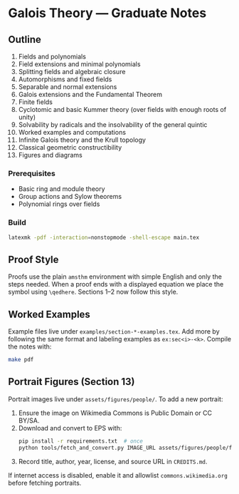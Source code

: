 # Galois Theory — Graduate Notes

## Outline
1. Fields and polynomials  
2. Field extensions and minimal polynomials  
3. Splitting fields and algebraic closure  
4. Automorphisms and fixed fields  
5. Separable and normal extensions  
6. Galois extensions and the Fundamental Theorem  
7. Finite fields  
8. Cyclotomic and basic Kummer theory (over fields with enough roots of unity)  
9. Solvability by radicals and the insolvability of the general quintic  
10. Worked examples and computations  
11. Infinite Galois theory and the Krull topology  
12. Classical geometric constructibility  
99. Figures and diagrams

### Prerequisites
- Basic ring and module theory
- Group actions and Sylow theorems
- Polynomial rings over fields

### Build
```bash
latexmk -pdf -interaction=nonstopmode -shell-escape main.tex
```

## Proof Style
Proofs use the plain `amsthm` environment with simple English and only the steps needed. When a proof ends with a displayed equation we place the symbol using `\qedhere`. Sections&nbsp;1–2 now follow this style.

## Worked Examples
Example files live under `examples/section-*-examples.tex`. Add more by following the same format and labeling examples as `ex:sec<i>-<k>`. Compile the notes with:
```bash
make pdf
```

## Portrait Figures (Section 13)
Portrait images live under `assets/figures/people/`. To add a new portrait:
1. Ensure the image on Wikimedia Commons is Public Domain or CC BY/SA.
2. Download and convert to EPS with:
   ```bash
   pip install -r requirements.txt  # once
   python tools/fetch_and_convert.py IMAGE_URL assets/figures/people/filename.eps
   ```
3. Record title, author, year, license, and source URL in `CREDITS.md`.

If internet access is disabled, enable it and allowlist `commons.wikimedia.org` before fetching portraits.
